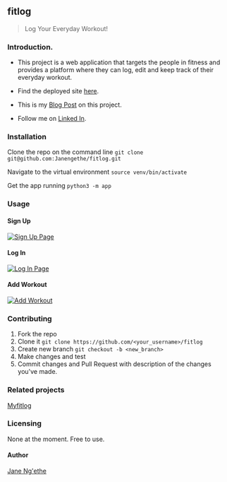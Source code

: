 ## fitlog
> Log Your Everyday Workout!

### Introduction.
* This project is a web application that targets the people in fitness and provides a platform where they can log, edit and keep track of their everyday workout.


* Find the deployed site [here](https://intense-fjord-70970.herokuapp.com/login?next=%2Flogout).
* This is my [Blog Post](https://www.linkedin.com/pulse/fitlog-jane-ng-ethe/?published=t) on this project.
* Follow me on [Linked In](https://www.linkedin.com/in/jane-ng-ethe-62879217b/).


### Installation
Clone the repo on the command line
`git clone git@github.com:Janengethe/fitlog.git`

Navigate to the virtual environment
`source venv/bin/activate`

Get the app running
`python3 -m app`


### Usage
#### Sign Up
[![Sign Up Page](https://i.postimg.cc/mhWc3snG/Screenshot-from-2022-03-30-17-43-53.png)](https://postimg.cc/D8bY91gG)

#### Log In
[![Log In Page](https://i.postimg.cc/yYf4SP3L/Screenshot-from-2022-03-29-16-00-27.png)](https://postimg.cc/D8bY91gG)

#### Add Workout
[![Add Workout](https://i.postimg.cc/wM41PN3g/Screenshot-from-2022-03-29-15-55-42.png)](https://postimg.cc/RJfCJNcD)


### Contributing
1. Fork the repo
2. Clone it `git clone https://github.com/<your_username>/fitlog`
3. Create new branch `git checkout -b <new_branch>`
4. Make changes and test
5. Commit changes and Pull Request with description of the changes you've made.

### Related projects
[Myfitlog](https://github.com/Janengethe/myfitlog)

### Licensing
None at the moment. Free to use.

#### Author
[Jane Ng'ethe](https://www.instagram.com/1jane_joseph/)